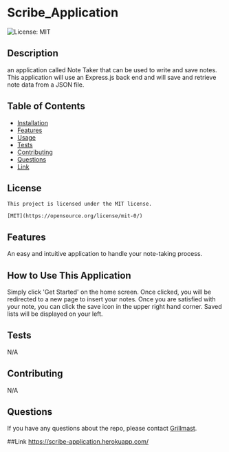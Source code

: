 # Scribe_Application
  <img alt="License: MIT" src="https://img.shields.io/badge/license-MIT-blue.svg" />

  ## Description
  an application called Note Taker that can be used to write and save notes. This application will use an Express.js back end and will save and retrieve note data from a JSON file.

  ## Table of Contents
  * [Installation](#installation)
  * [Features](#features)
  * [Usage](#usage)
  * [Tests](#tests)
  * [Contributing](#contributing)
  * [Questions](#questions)
  * [Link](#link)
  ## License

    This project is licensed under the MIT license.

    [MIT](https://opensource.org/license/mit-0/)

  ## Features
  An easy and intuitive application to handle your note-taking process. 

  ## How to Use This Application
  Simply click 'Get Started' on the home screen. Once clicked, you will be redirected to a new page to insert your notes. Once you are satisfied with your note, you can click the save icon in the upper right hand corner. Saved lists will be displayed on your left. 

  ## Tests 
  N/A
  
  ## Contributing
  N/A

  ## Questions
  If you have any questions about the repo, please contact [Grillmast](mailto:wefw@gmail.com).
  
  ##Link
  https://scribe-application.herokuapp.com/
